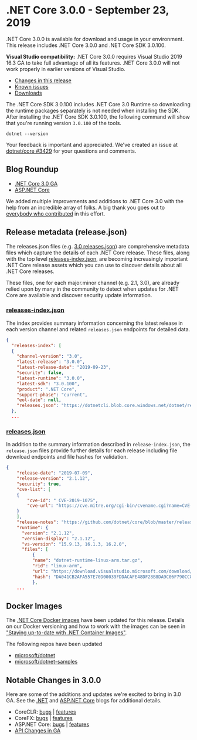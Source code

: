 # .NET Core 3.0.0 - September 23, 2019

.NET Core 3.0.0 is available for download and usage in your environment. This release includes .NET Core 3.0.0 and .NET Core SDK 3.0.100.

**Visual Studio compatibility:** .NET Core 3.0.0 requires Visual Studio 2019 16.3 GA to take full advantage of all its features. .NET Core 3.0.0 will not work properly in earlier versions of Visual Studio. 

* [Changes in this release](#notable-changes-in-300)
* [Known issues](https://github.com/dotnet/core/blob/master/release-notes/3.0/preview/3.0.0-preview-known-issues.md)
* [Downloads](https://dotnet.microsoft.com/download/dotnet-core/3.0)

The .NET Core SDK 3.0.100 includes .NET Core 3.0 Runtime so downloading the runtime packages separately is not needed when installing the SDK. After installing the .NET Core SDK 3.0.100, the following command will show that you're running version `3.0.100` of the tools.

`dotnet --version`

Your feedback is important and appreciated. We've created an issue at [dotnet/core #3429](https://github.com/dotnet/core/issues/3429) for your questions and comments.

## Blog Roundup

* [.NET Core 3.0 GA][dotnet-blog]
* [ASP.NET Core][aspnet-blog]

We added multiple improvements and additions to .NET Core 3.0 with the help from an incredible array of folks. A big thank you goes out to [everybody who contributed](3.0.0-contrib.md) in this effort.

## Release metadata (release.json)

The releases.json files (e.g. [3.0 releases.json](https://dotnetcli.blob.core.windows.net/dotnet/release-metadata/3.0/releases.json)) are comprehensive metadata files which capture the details of each .NET Core release. These files, along with the top level [releases-index.json](https://dotnetcli.blob.core.windows.net/dotnet/release-metadata/releases-index.json), are becoming increasingly important .NET Core release assets which you can use to discover details about all .NET Core releases.

These files, one for each major.minor channel (e.g. 2.1, 3.0), are already relied upon by many in the community to detect when updates for .NET Core are available and discover security update information.

### [releases-index.json](https://dotnetcli.blob.core.windows.net/dotnet/release-metadata/releases-index.json)

The index provides summary information concerning the latest release in each version channel and related `releases.json` endpoints for detailed data.

```JSON
{
  "releases-index": [
  {
    "channel-version": "3.0",
    "latest-release": "3.0.0",
    "latest-release-date": "2019-09-23",
    "security": false,
    "latest-runtime": "3.0.0",
    "latest-sdk": "3.0.100",
    "product": ".NET Core",
    "support-phase": "current",
    "eol-date": null,
    "releases.json": "https://dotnetcli.blob.core.windows.net/dotnet/release-metadata/3.0/releases.json"
  },
  ...
```

### [releases.json](https://dotnetcli.blob.core.windows.net/dotnet/release-metadata/2.1/releases.json)

In addition to the summary information described in `release-index.json`, the `release.json` files provide further details for each release including file download endpoints and file hashes for validation.

```JSON
{
    "release-date": "2019-07-09",
    "release-version": "2.1.12",
    "security": true,
    "cve-list": [
    {
        "cve-id": " CVE-2019-1075",
        "cve-url": "https://cve.mitre.org/cgi-bin/cvename.cgi?name=CVE-2019-1075"
    }
    ],
    "release-notes": "https://github.com/dotnet/core/blob/master/release-notes/2.1/2.1.12/2.1.12.md",
    "runtime": {
      "version": "2.1.12",
      "version-display": "2.1.12",
      "vs-version": "15.9.13, 16.1.3, 16.2.0",
      "files": [
          {
          "name": "dotnet-runtime-linux-arm.tar.gz",
          "rid": "linux-arm",
          "url": "https://download.visualstudio.microsoft.com/download/pr/f759670e-1f8d-4f1a-8eb7-58b95f94c68c/69eca04ca138dc6c3caa160bd1b891d1/dotnet-runtime-2.1.12-linux-arm.tar.gz",
          "hash": "DA041CB2AFA557E70D00039FDDACAFE48DF28B8DA9C06F790CC841ECABA496F00880EF3349731860835007FA12F0AEF7D50D5EB200297AF5E37F4503C62ACECA"
          },
    ...
```

## Docker Images

The [.NET Core Docker images](https://hub.docker.com/r/microsoft/dotnet/) have been updated for this release. Details on our Docker versioning and how to work with the images can be seen in ["Staying up-to-date with .NET Container Images"](https://blogs.msdn.microsoft.com/dotnet/2018/06/18/staying-up-to-date-with-net-container-images/).

The following repos have been updated

* [microsoft/dotnet](https://hub.docker.com/r/microsoft/dotnet)
* [microsoft/dotnet-samples](https://hub.docker.com/r/microsoft/dotnet-samples)

## Notable Changes in 3.0.0

Here are some of the additions and updates we're excited to bring in 3.0 GA. See the [.NET][dotnet-blog] and [ASP.NET Core][aspnet-blog] blogs for additional details.

* CoreCLR: [bugs][coreclr_bugs] | [features][coreclr_features]
* CoreFX: [bugs][corefx_bugs] | [features][corefx_features]
* ASP.NET Core: [bugs][aspnet_bugs] | [features][aspnet_features]
* [API Changes in GA](https://github.com/dotnet/core/tree/master/release-notes/3.0/preview/api-diff/ga)

[blob-runtime]: https://dotnetcli.blob.core.windows.net/dotnet/Runtime/
[blob-sdk]: https://dotnetcli.blob.core.windows.net/dotnet/Sdk/
[release-notes]: https://github.com/dotnet/core/blob/master/release-notes/3.0/3.0.0/3.0.0.md

[//]: # ( Runtime 3.0.0)
[dotnet-hosting-win.exe]: https://download.visualstudio.microsoft.com/download/pr/bf608208-38aa-4a40-9b71-ae3b251e110a/bc1cecb14f75cc83dcd4bbc3309f7086/dotnet-hosting-3.0.0-win.exe
[dotnet-runtime-linux-arm.tar.gz]: https://download.visualstudio.microsoft.com/download/pr/0c5e013b-fa57-44dc-85bf-746885181278/58647e532fcc3a45209c13cdfbf30c74/dotnet-runtime-3.0.0-linux-arm.tar.gz
[dotnet-runtime-linux-arm64.tar.gz]: https://download.visualstudio.microsoft.com/download/pr/707fd000-c376-40de-9862-cabc46a344ec/82e0a3c816247bad4563c3e74655f7cf/dotnet-runtime-3.0.0-linux-arm64.tar.gz
[dotnet-runtime-linux-musl-x64.tar.gz]: https://download.visualstudio.microsoft.com/download/pr/af1de242-ec6f-4ecd-8ed3-0a0e9a526e28/c2efbe5b8f24603e1f1160b1a48912a2/dotnet-runtime-3.0.0-linux-musl-x64.tar.gz
[dotnet-runtime-linux-x64.tar.gz]: https://download.visualstudio.microsoft.com/download/pr/a5ff9cbb-d558-49d1-9fd2-410cb1c8b095/a940644f4133b81446cb3733a620983a/dotnet-runtime-3.0.0-linux-x64.tar.gz
[dotnet-runtime-osx-x64.pkg]: https://download.visualstudio.microsoft.com/download/pr/1b09851c-1c1a-4aeb-a94a-7065db8741c0/b22a0b5501191fe1a263913d8ed11b2e/dotnet-runtime-3.0.0-osx-x64.pkg
[dotnet-runtime-osx-x64.tar.gz]: https://download.visualstudio.microsoft.com/download/pr/68123d89-73c0-40b0-ba9b-93667c25663b/001f66f8ec4666421acc16f74209aa99/dotnet-runtime-3.0.0-osx-x64.tar.gz
[dotnet-runtime-rhel.6-x64.tar.gz]: https://download.visualstudio.microsoft.com/download/pr/d78bd3a0-3f8b-4bae-abc4-cd1537d7ed75/3fe2e28ee47a80e44838a4e22d07284b/dotnet-runtime-3.0.0-rhel.6-x64.tar.gz
[dotnet-runtime-win-arm.zip]: https://download.visualstudio.microsoft.com/download/pr/a29804d8-da5a-4351-b93f-216b19ae462c/77563df12d57f63bd812f9894b0a2091/dotnet-runtime-3.0.0-win-arm.zip
[dotnet-runtime-win-x64.exe]: https://download.visualstudio.microsoft.com/download/pr/b3b81103-619a-48d8-ac1b-e03bbe153b7c/566b0f50872164abd1478a5b3ec38ffa/dotnet-runtime-3.0.0-win-x64.exe
[dotnet-runtime-win-x64.zip]: https://download.visualstudio.microsoft.com/download/pr/f15b7c04-2900-4a14-9c01-ccd66a4323cc/17a6bbd44f0d0a85d219dd9e166a89ca/dotnet-runtime-3.0.0-win-x64.zip
[dotnet-runtime-win-x86.exe]: https://download.visualstudio.microsoft.com/download/pr/ffc76eb1-6293-46e9-8d31-ad804995f870/ccf2eeafb0bdf336a092bfdd52a0dfca/dotnet-runtime-3.0.0-win-x86.exe
[dotnet-runtime-win-x86.zip]: https://download.visualstudio.microsoft.com/download/pr/14f591bd-dcf0-4d7a-a8b4-2dbe74e97b4b/e410693fc33adb8c61ff836c6d4a8119/dotnet-runtime-3.0.0-win-x86.zip
[dotnet-targeting-pack-osx-x64.pkg]: https://download.visualstudio.microsoft.com/download/pr/239d7cd9-643b-43c9-9a60-8274340d8580/0631fc7e063b168ee89a2b53af64f7d8/dotnet-targeting-pack-3.0.0-osx-x64.pkg
[netstandard-targeting-pack-osx-x64.pkg]: https://download.visualstudio.microsoft.com/download/pr/5d558117-f5e7-449b-b7ff-c7f1075397ea/1414784b285bd658ded76910f3e50b52/netstandard-targeting-pack-2.1.0-osx-x64.pkg
[windowsdesktop-runtime-win-x64.exe]: https://download.visualstudio.microsoft.com/download/pr/fe9d105b-5d40-4f12-b238-6b6e1af9f812/341fc13950347d95fef8522cb3d77009/windowsdesktop-runtime-3.0.0-win-x64.exe
[windowsdesktop-runtime-win-x86.exe]: https://download.visualstudio.microsoft.com/download/pr/03f6f2e1-bc0f-4185-b5c2-8399d5b3aac4/96f0664754609069159b7acd19772c77/windowsdesktop-runtime-3.0.0-win-x86.exe

[//]: # ( ASP 3.0.0)
[aspnetcore-runtime-linux-arm.tar.gz]: https://download.visualstudio.microsoft.com/download/pr/e9d4b012-a877-443c-8344-72ef910c86dd/b5e729b532d7b3b5488c97764bd0fb8e/aspnetcore-runtime-3.0.0-linux-arm.tar.gz
[aspnetcore-runtime-linux-arm64.tar.gz]: https://download.visualstudio.microsoft.com/download/pr/5cbf9f66-7945-43e2-9b7c-351f900e9893/2fcd48f3d4db99283ebdb46daf9bacec/aspnetcore-runtime-3.0.0-linux-arm64.tar.gz
[aspnetcore-runtime-linux-musl-arm64.tar.gz]: https://download.visualstudio.microsoft.com/download/pr/405f67c3-612c-4976-862a-9ce47e84c501/2658cc4eeb24a49f6670fe658b62268b/aspnetcore-runtime-3.0.0-linux-musl-arm64.tar.gz
[aspnetcore-runtime-linux-musl-x64.tar.gz]: https://download.visualstudio.microsoft.com/download/pr/2dd89dc5-add5-4582-9a72-7c55f447a069/ef2d3aa1e91e837a8400d5e69fc6952f/aspnetcore-runtime-3.0.0-linux-musl-x64.tar.gz
[aspnetcore-runtime-linux-x64.tar.gz]: https://download.visualstudio.microsoft.com/download/pr/b0c44e05-b7a1-4221-94ec-a0c0d3a11eed/afc61567dd6db8f097e244871889458c/aspnetcore-runtime-3.0.0-linux-x64.tar.gz
[aspnetcore-runtime-osx-x64.tar.gz]: https://download.visualstudio.microsoft.com/download/pr/3ab4125a-c616-4aec-8fdb-763039e99f1c/08a6d2546fbbd4b1b959e6a3da3b9eb4/aspnetcore-runtime-3.0.0-osx-x64.tar.gz
[aspnetcore-runtime-win-arm.zip]: https://download.visualstudio.microsoft.com/download/pr/a7d46559-0da7-4850-9c7f-59070923600e/4cf0abb8decc6ccf0f4a5e7195136da9/aspnetcore-runtime-3.0.0-win-arm.zip
[aspnetcore-runtime-win-x64.exe]: https://download.visualstudio.microsoft.com/download/pr/173b8a01-e65b-4880-af6e-12e45a865c69/f2529ad22ce8eeb0f28fd48dead5459a/aspnetcore-runtime-3.0.0-win-x64.exe
[aspnetcore-runtime-win-x64.zip]: https://download.visualstudio.microsoft.com/download/pr/02a17191-e966-4b89-9312-2cbad04fa8bd/0bd4537f7683f2c4d3986d30bfbb4344/aspnetcore-runtime-3.0.0-win-x64.zip
[aspnetcore-runtime-win-x86.exe]: https://download.visualstudio.microsoft.com/download/pr/cf69fd0f-6790-47bb-9243-e066387ee690/7352473dfba8771278e95f60b9193401/aspnetcore-runtime-3.0.0-win-x86.exe
[aspnetcore-runtime-win-x86.zip]: https://download.visualstudio.microsoft.com/download/pr/2723329d-d208-4ffa-990e-bbdd00ec56d7/0be01dcf5d4be996218da524a046ca31/aspnetcore-runtime-3.0.0-win-x86.zip
[aspnetcore-targeting-pack.tar.gz]: https://download.visualstudio.microsoft.com/download/pr/b59cd26f-fc90-4984-8363-b0b218486795/f6d9be56b63efcdaf2cf231a47ca0599/aspnetcore-targeting-pack-3.0.0.tar.gz
[aspnetcore-targeting-pack.zip]: https://download.visualstudio.microsoft.com/download/pr/c603586c-855f-49b4-b95f-54ac9f31bac0/d6c8a96d143fe7738b9ba6d927e70d6b/aspnetcore-targeting-pack-3.0.0.zip
[dotnet-hosting-win.exe]: https://download.visualstudio.microsoft.com/download/pr/bf608208-38aa-4a40-9b71-ae3b251e110a/bc1cecb14f75cc83dcd4bbc3309f7086/dotnet-hosting-3.0.0-win.exe

[//]: # ( SDK 3.0.100 )
[dotnet-sdk-linux-arm.tar.gz]: https://download.visualstudio.microsoft.com/download/pr/8ddb8193-f88c-4c4b-82a3-39fcced27e91/b8e0b9bf4cf77dff09ff86cc1a73960b/dotnet-sdk-3.0.100-linux-arm.tar.gz
[dotnet-sdk-linux-arm64.tar.gz]: https://download.visualstudio.microsoft.com/download/pr/cbc83a0e-895c-4959-99d9-21cd11596e64/b0e59c2ba2bd3ef0f592acbeae7ab27d/dotnet-sdk-3.0.100-linux-arm64.tar.gz
[dotnet-sdk-linux-musl-x64.tar.gz]: https://download.visualstudio.microsoft.com/download/pr/f9dc42c0-9b15-44e6-9d9b-ef341fdbf1a7/78b16d311f1c4366fed65e69eaece49d/dotnet-sdk-3.0.100-linux-musl-x64.tar.gz
[dotnet-sdk-linux-x64.tar.gz]: https://download.visualstudio.microsoft.com/download/pr/886b4a4c-30af-454b-8bec-81c72b7b4e1f/d1a0c8de9abb36d8535363ede4a15de6/dotnet-sdk-3.0.100-linux-x64.tar.gz
[dotnet-sdk-osx-x64.pkg]: https://download.visualstudio.microsoft.com/download/pr/5c281f95-91c4-499d-baa2-31fec919047a/38c6964d72438ac30032bce516b655d9/dotnet-sdk-3.0.100-osx-x64.pkg
[dotnet-sdk-osx-x64.tar.gz]: https://download.visualstudio.microsoft.com/download/pr/b9251194-4118-41cb-ae05-6763fb002e5d/1d398b4e97069fa4968628080b617587/dotnet-sdk-3.0.100-osx-x64.tar.gz
[dotnet-sdk-rhel.6-x64.tar.gz]: https://download.visualstudio.microsoft.com/download/pr/5d6a0da0-2da2-4c2c-ba9c-f086566d527f/7e2b7492d4142ae6e7d7c6a561f71cc0/dotnet-sdk-3.0.100-rhel.6-x64.tar.gz
[dotnet-sdk-win-arm.zip]: https://download.visualstudio.microsoft.com/download/pr/96e49889-2fc3-4d67-b89b-12dc6f67da74/bad15c477c4514d2faef8ab8e1bf42fc/dotnet-sdk-3.0.100-win-arm.zip
[dotnet-sdk-win-x64.exe]: https://download.visualstudio.microsoft.com/download/pr/53f250a1-318f-4350-8bda-3c6e49f40e76/e8cbbd98b08edd6222125268166cfc43/dotnet-sdk-3.0.100-win-x64.exe
[dotnet-sdk-win-x64.zip]: https://download.visualstudio.microsoft.com/download/pr/a24f4f34-ada1-433a-a437-5bc85fc2576a/7e886d06729949c15c96fe7e70faa8ae/dotnet-sdk-3.0.100-win-x64.zip
[dotnet-sdk-win-x86.exe]: https://download.visualstudio.microsoft.com/download/pr/16378a9f-1291-4c34-8625-ab4dfebfb74a/096945940a346e326368c070b8ecc050/dotnet-sdk-3.0.100-win-x86.exe
[dotnet-sdk-win-x86.zip]: https://download.visualstudio.microsoft.com/download/pr/8bcb1316-76a0-4ec9-a8b4-4a5da79dff36/32458bba334f532ceab30f2f7cbacce1/dotnet-sdk-3.0.100-win-x86.zip

[checksums]: https://dotnetcli.blob.core.windows.net/dotnet/checksums/3.0.0-sha.txt

[linux-install]: https://www.microsoft.com/net/download/linux
[linux-setup]: https://github.com/dotnet/core/blob/master/Documentation/linux-setup.md

[dotnet-blog]: https://devblogs.microsoft.com/dotnet/announcing-net-core-3-0/
[aspnet-blog]: https://devblogs.microsoft.com/aspnet/asp-net-core-and-blazor-updates-in-net-core-3-0/
[ef-blog]: https://devblogs.microsoft.com/dotnet/announcing-ef-core-3-0-and-ef-6-3-general-availability

[aspnet_bugs]: https://github.com/aspnet/AspNetCore/issues?q=is%3Aissue+milestone%3A3.0.0+label%3ADone+label%3Abug
[aspnet_features]: https://github.com/aspnet/AspNetCore/issues?q=is%3Aissue+milestone%3A3.0.0+label%3ADone+label%3Aenhancement
[coreclr_bugs]: https://github.com/dotnet/coreclr/issues?utf8=%E2%9C%93&q=is%3Aissue+milestone%3A3.0+label%3Abug+
[coreclr_features]: https://github.com/dotnet/coreclr/issues?q=is%3Aissue+milestone%3A3.0+label%3Aenhancement
[corefx_bugs]: https://github.com/dotnet/corefx/issues?q=is%3Aissue+milestone%3A3.0+label%3Abug
[corefx_features]: https://github.com/dotnet/corefx/issues?q=is%3Aissue+milestone%3A3.0+label%3Aenhancement
